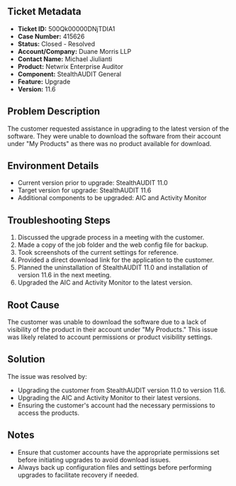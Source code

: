 ## Ticket Metadata
- **Ticket ID:** 500Qk00000DNjTDIA1
- **Case Number:** 415626
- **Status:** Closed - Resolved
- **Account/Company:** Duane Morris LLP
- **Contact Name:** Michael Jiulianti
- **Product:** Netwrix Enterprise Auditor
- **Component:** StealthAUDIT General
- **Feature:** Upgrade
- **Version:** 11.6

## Problem Description
The customer requested assistance in upgrading to the latest version of the software. They were unable to download the software from their account under "My Products" as there was no product available for download.

## Environment Details
- Current version prior to upgrade: StealthAUDIT 11.0
- Target version for upgrade: StealthAUDIT 11.6
- Additional components to be upgraded: AIC and Activity Monitor

## Troubleshooting Steps
1. Discussed the upgrade process in a meeting with the customer.
2. Made a copy of the job folder and the web config file for backup.
3. Took screenshots of the current settings for reference.
4. Provided a direct download link for the application to the customer.
5. Planned the uninstallation of StealthAUDIT 11.0 and installation of version 11.6 in the next meeting.
6. Upgraded the AIC and Activity Monitor to the latest version.

## Root Cause
The customer was unable to download the software due to a lack of visibility of the product in their account under "My Products." This issue was likely related to account permissions or product visibility settings.

## Solution
The issue was resolved by:
- Upgrading the customer from StealthAUDIT version 11.0 to version 11.6.
- Upgrading the AIC and Activity Monitor to their latest versions.
- Ensuring the customer's account had the necessary permissions to access the products.

## Notes
- Ensure that customer accounts have the appropriate permissions set before initiating upgrades to avoid download issues.
- Always back up configuration files and settings before performing upgrades to facilitate recovery if needed.